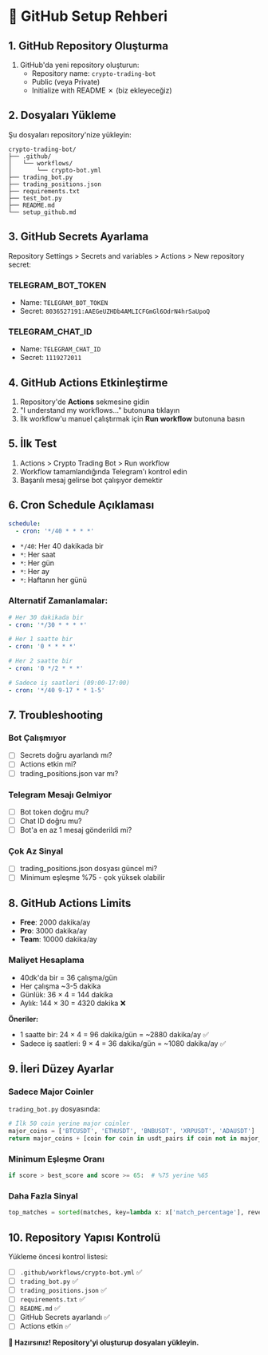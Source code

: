 # 🔧 GitHub Setup Rehberi

## 1. GitHub Repository Oluşturma

1. GitHub'da yeni repository oluşturun:
   - Repository name: `crypto-trading-bot`
   - Public (veya Private)
   - Initialize with README ✗ (biz ekleyeceğiz)

## 2. Dosyaları Yükleme

Şu dosyaları repository'nize yükleyin:

```
crypto-trading-bot/
├── .github/
│   └── workflows/
│       └── crypto-bot.yml
├── trading_bot.py
├── trading_positions.json
├── requirements.txt
├── test_bot.py
├── README.md
└── setup_github.md
```

## 3. GitHub Secrets Ayarlama

Repository Settings > Secrets and variables > Actions > New repository secret:

### TELEGRAM_BOT_TOKEN
- Name: `TELEGRAM_BOT_TOKEN`
- Secret: `8036527191:AAEGeUZHDb4AMLICFGmGl6OdrN4hrSaUpoQ`

### TELEGRAM_CHAT_ID  
- Name: `TELEGRAM_CHAT_ID`
- Secret: `1119272011`

## 4. GitHub Actions Etkinleştirme

1. Repository'de **Actions** sekmesine gidin
2. "I understand my workflows..." butonuna tıklayın
3. İlk workflow'u manuel çalıştırmak için **Run workflow** butonuna basın

## 5. İlk Test

1. Actions > Crypto Trading Bot > Run workflow
2. Workflow tamamlandığında Telegram'ı kontrol edin
3. Başarılı mesaj gelirse bot çalışıyor demektir

## 6. Cron Schedule Açıklaması

```yaml
schedule:
  - cron: '*/40 * * * *'
```

- `*/40`: Her 40 dakikada bir
- `*`: Her saat
- `*`: Her gün  
- `*`: Her ay
- `*`: Haftanın her günü

### Alternatif Zamanlamalar:

```yaml
# Her 30 dakikada bir
- cron: '*/30 * * * *'

# Her 1 saatte bir
- cron: '0 * * * *'  

# Her 2 saatte bir
- cron: '0 */2 * * *'

# Sadece iş saatleri (09:00-17:00)
- cron: '*/40 9-17 * * 1-5'
```

## 7. Troubleshooting

### Bot Çalışmıyor
- [ ] Secrets doğru ayarlandı mı?
- [ ] Actions etkin mi?
- [ ] trading_positions.json var mı?

### Telegram Mesajı Gelmiyor  
- [ ] Bot token doğru mu?
- [ ] Chat ID doğru mu?
- [ ] Bot'a en az 1 mesaj gönderildi mi?

### Çok Az Sinyal
- [ ] trading_positions.json dosyası güncel mi?
- [ ] Minimum eşleşme %75 - çok yüksek olabilir

## 8. GitHub Actions Limits

- **Free**: 2000 dakika/ay
- **Pro**: 3000 dakika/ay  
- **Team**: 10000 dakika/ay

### Maliyet Hesaplama
- 40dk'da bir = 36 çalışma/gün
- Her çalışma ~3-5 dakika
- Günlük: 36 × 4 = 144 dakika
- Aylık: 144 × 30 = 4320 dakika ❌

**Öneriler:**
- 1 saatte bir: 24 × 4 = 96 dakika/gün = ~2880 dakika/ay ✅
- Sadece iş saatleri: 9 × 4 = 36 dakika/gün = ~1080 dakika/ay ✅

## 9. İleri Düzey Ayarlar

### Sadece Major Coinler
`trading_bot.py` dosyasında:
```python
# İlk 50 coin yerine major coinler
major_coins = ['BTCUSDT', 'ETHUSDT', 'BNBUSDT', 'XRPUSDT', 'ADAUSDT']
return major_coins + [coin for coin in usdt_pairs if coin not in major_coins][:50]
```

### Minimum Eşleşme Oranı
```python
if score > best_score and score >= 65:  # %75 yerine %65
```

### Daha Fazla Sinyal
```python
top_matches = sorted(matches, key=lambda x: x['match_percentage'], reverse=True)[:10]  # 5 yerine 10
```

## 10. Repository Yapısı Kontrolü

Yükleme öncesi kontrol listesi:
- [ ] `.github/workflows/crypto-bot.yml` ✅
- [ ] `trading_bot.py` ✅  
- [ ] `trading_positions.json` ✅
- [ ] `requirements.txt` ✅
- [ ] `README.md` ✅
- [ ] GitHub Secrets ayarlandı ✅
- [ ] Actions etkin ✅

**🎉 Hazırsınız! Repository'yi oluşturup dosyaları yükleyin.**